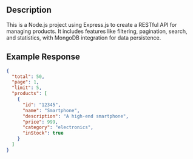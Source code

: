 ## Description
This is a Node.js project using Express.js to create a RESTful API for managing products. It includes features like filtering, pagination, search, and statistics, with MongoDB integration for data persistence.

## Example Response
```json
{
  "total": 50,
  "page": 1,
  "limit": 5,
  "products": [
    {
      "id": "12345",
      "name": "Smartphone",
      "description": "A high-end smartphone",
      "price": 999,
      "category": "electronics",
      "inStock": true
    }
  ]
}
```
